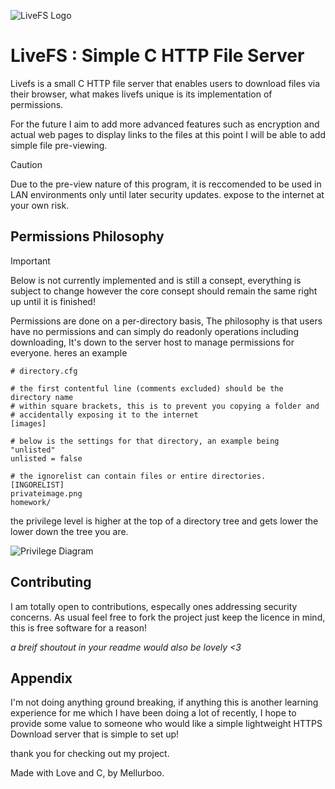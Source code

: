 
![LiveFS Logo](https://i.imgur.com/imXs30i.png)
# LiveFS : Simple C HTTP File Server
Livefs is a small C HTTP file server that enables users to download files via their browser, what makes livefs unique is its implementation of permissions.

For the future I aim to add more advanced features such as encryption and actual web pages to display links to the files at this point 
I will be able to add simple file pre-viewing.

> [!CAUTION]  
> Due to the pre-view nature of this program, it is reccomended to be used in LAN environments only until later security updates. expose to the internet at your own risk.

## Permissions Philosophy
> [!IMPORTANT]  
> Below is not currently implemented and is still a consept, everything is subject to change however the core consept should remain the same right up until it is finished!

Permissions are done on a per-directory basis, The philosophy is that users have no permissions and can simply do readonly operations including downloading, It's down to the server host to manage permissions for everyone. heres an example

```
# directory.cfg

# the first contentful line (comments excluded) should be the directory name
# within square brackets, this is to prevent you copying a folder and
# accidentally exposing it to the internet
[images]

# below is the settings for that directory, an example being "unlisted"
unlisted = false

# the ignorelist can contain files or entire directories.
[INGORELIST]
privateimage.png
homework/
```

the privilege level is higher at the top of a directory tree and gets lower
the lower down the tree you are.

![Privilege Diagram](https://i.imgur.com/M5JWzzJ.png)

## Contributing
I am totally open to contributions, especally ones addressing security concerns. As usual feel free to fork the project just keep the licence in mind, this is free software for a reason!

*a breif shoutout in your readme would also be lovely <3*
## Appendix
I'm not doing anything ground breaking, if anything this is another learning experience for me which I have been doing a lot of recently, I hope to provide some value to someone who would like a simple lightweight HTTPS Download server that is simple to set up!

thank you for checking out my project.

Made with Love and C, by Mellurboo.